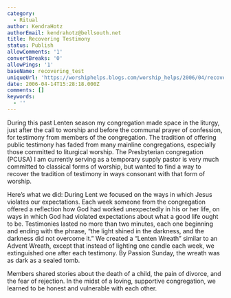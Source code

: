 ```yaml
---
category:
  - Ritual
author: KendraHotz
authorEmail: kendrahotz@bellsouth.net
title: Recovering Testimony
status: Publish
allowComments: '1'
convertBreaks: '0'
allowPings: '1'
baseName: recovering_test
uniqueUrl: 'https://worshiphelps.blogs.com/worship_helps/2006/04/recovering_test.html '
date: 2006-04-14T15:28:18.000Z
comments: []
keywords:
  - ''
---
```

During this past Lenten season my congregation made space in the liturgy, just after the call to worship and before the communal prayer of confession, for testimony from members of the congregation. The tradition of offering public testimony has faded from many mainline congregations, especially those committed to liturgical worship. The Presbyterian congregation (PCUSA) I am currently serving as a temporary supply pastor is very much committed to classical forms of worship, but wanted to find a way to recover the tradition of testimony in ways consonant with that form of worship.

Here’s what we did: During Lent we focused on the ways in which Jesus violates our expectations. Each week someone from the congregation offered a reflection how God had worked unexpectedly in his or her life, on ways in which God had violated expectations about what a good life ought to be. Testimonies lasted no more than two minutes, each one beginning and ending with the phrase, “the light shined in the darkness, and the darkness did not overcome it.” We created a “Lenten Wreath” similar to an Advent Wreath, except that instead of lighting one candle each week, we extinguished one after each testimony. By Passion Sunday, the wreath was as dark as a sealed tomb.

Members shared stories about the death of a child, the pain of divorce, and the fear of rejection. In the midst of a loving, supportive congregation, we learned to be honest and vulnerable with each other.